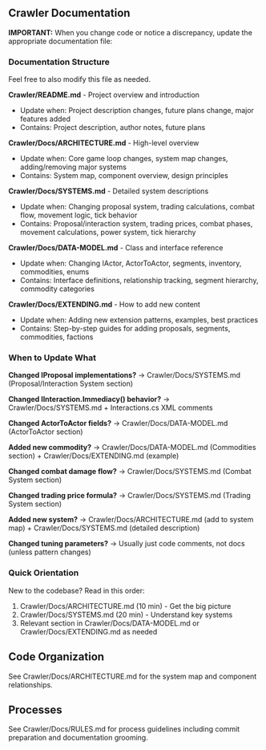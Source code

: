 ﻿## Crawler Documentation

**IMPORTANT:** When you change code or notice a discrepancy, update the appropriate documentation file:

### Documentation Structure

Feel free to also modify this file as needed.

**Crawler/README.md** - Project overview and introduction

- Update when: Project description changes, future plans change, major features added
- Contains: Project description, author notes, future plans

**Crawler/Docs/ARCHITECTURE.md** - High-level overview

- Update when: Core game loop changes, system map changes, adding/removing major systems
- Contains: System map, component overview, design principles

**Crawler/Docs/SYSTEMS.md** - Detailed system descriptions

- Update when: Changing proposal system, trading calculations, combat flow, movement logic, tick behavior
- Contains: Proposal/interaction system, trading prices, combat phases, movement calculations, power system, tick
  hierarchy

**Crawler/Docs/DATA-MODEL.md** - Class and interface reference

- Update when: Changing IActor, ActorToActor, segments, inventory, commodities, enums
- Contains: Interface definitions, relationship tracking, segment hierarchy, commodity categories

**Crawler/Docs/EXTENDING.md** - How to add new content

- Update when: Adding new extension patterns, examples, best practices
- Contains: Step-by-step guides for adding proposals, segments, commodities, factions

### When to Update What

**Changed IProposal implementations?** → Crawler/Docs/SYSTEMS.md (Proposal/Interaction System section)

**Changed IInteraction.Immediacy() behavior?** → Crawler/Docs/SYSTEMS.md + Interactions.cs XML comments

**Changed ActorToActor fields?** → Crawler/Docs/DATA-MODEL.md (ActorToActor section)

**Added new commodity?** → Crawler/Docs/DATA-MODEL.md (Commodities section) + Crawler/Docs/EXTENDING.md (example)

**Changed combat damage flow?** → Crawler/Docs/SYSTEMS.md (Combat System section)

**Changed trading price formula?** → Crawler/Docs/SYSTEMS.md (Trading System section)

**Added new system?** → Crawler/Docs/ARCHITECTURE.md (add to system map) + Crawler/Docs/SYSTEMS.md (detailed description)

**Changed tuning parameters?** → Usually just code comments, not docs (unless pattern changes)

### Quick Orientation

New to the codebase? Read in this order:

1. Crawler/Docs/ARCHITECTURE.md (10 min) - Get the big picture
2. Crawler/Docs/SYSTEMS.md (20 min) - Understand key systems
3. Relevant section in Crawler/Docs/DATA-MODEL.md or Crawler/Docs/EXTENDING.md as needed

## Code Organization

See Crawler/Docs/ARCHITECTURE.md for the system map and component relationships.

## Processes

See Crawler/Docs/RULES.md for process guidelines including commit preparation and documentation grooming.
